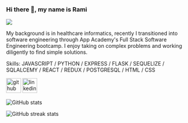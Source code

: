 ### Hi there 👋, my name is Rami
![](https://i.gyazo.com/a0e09dad8b49ce87fd00b68638132cbe.gif)

My background is in healthcare informatics, recently I transitioned into software engineering through App Academy's Full Stack Software Engineering bootcamp. I enjoy taking on complex problems and working diligently to find simple solutions. 

Skills: JAVASCRIPT / PYTHON / EXPRESS / FLASK / SEQUELIZE / SQLALCEMY / REACT / REDUX / POSTGRESQL / HTML / CSS



[<img src='https://cdn.jsdelivr.net/npm/simple-icons@3.0.1/icons/github.svg' alt='github' height='40'>](https://github.com/rammartinez00)  [<img src='https://cdn.jsdelivr.net/npm/simple-icons@3.0.1/icons/linkedin.svg' alt='linkedin' height='40'>](https://www.linkedin.com/in/rami-martinez-2931099b/)  

![GitHub stats](https://github-readme-stats.vercel.app/api?username=rammartinez00&show_icons=true)  

![GitHub streak stats](https://github-readme-streak-stats.herokuapp.com/?user=rammartinez00)  

